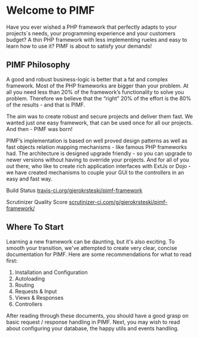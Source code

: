 # Welcome to PIMF

Have you ever wished a PHP framework that perfectly adapts to your projects`s needs, your programming experience and your customers budget? A thin PHP framework with less implementing rueles and easy to learn how to use it? PIMF is about to satisfy your demands!

## PIMF Philosophy
A good and robust business-logic is better that a fat and complex framework. Most of the PHP frameworks are bigger than your problem. At all you need less than 20% of the framework’s functionality to solve you problem. Therefore we believe that the “right” 20% of the effort is the 80% of the results - and that is PIMF.

The aim was to create robust and secure projects and deliver them fast. We wanted just one easy framework, that can be used once for all our projects. And then - PIMF was born!

PIMF’s implementation is based on well proved design patterns as well as fast objects relation mapping mechanisms - like famous PHP frameworks had. The architecture is designed upgrade friendly - so you can upgrade to newer versions without having to override your projects. And for all of you out there, who like to create rich application interfaces with ExtJs or Dojo - we have created mechanisms to couple your GUI to the controllers in an easy and fast way.

Build Status [travis-ci.org/gjerokrsteski/pimf-framework](https://travis-ci.org/gjerokrsteski/pimf-framework)

Scrutinizer Quality Score [scrutinizer-ci.com/g/gjerokrsteski/pimf-framework/](https://scrutinizer-ci.com/g/gjerokrsteski/pimf-framework/)

## Where To Start

Learning a new framework can be daunting, but it's also exciting. To smooth your transition, we've attempted to create very clear,
concise documentation for PIMF. Here are some recommendations for what to read first:

1. Installation and Configuration
2. Autoloading
3. Routing
4. Requests & Input
5. Views & Responses
6. Controllers

After reading through these documents, you should have a good grasp on basic request / response handling in PIMF.
Next, you may wish to read about configuring your database, the happy utils and events handling.
